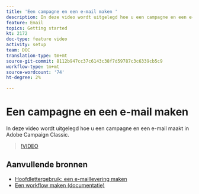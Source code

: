 ```yaml
---
title: 'Een campagne en een e-mail maken '
description: In deze video wordt uitgelegd hoe u een campagne en een e-mail maakt in Adobe Campaign Classic.
feature: Email
topics: Getting started
kt: 2172
doc-type: feature video
activity: setup
team: DOC
translation-type: tm+mt
source-git-commit: 8112b947cc37c6143c38f7d59787c3c6339cb5c9
workflow-type: tm+mt
source-wordcount: '74'
ht-degree: 2%

---
```



# Een campagne en een e-mail maken

In deze video wordt uitgelegd hoe u een campagne en een e-mail maakt in Adobe Campaign Classic.

>[!VIDEO](https://video.tv.adobe.com/v/25604?quality=12)

## Aanvullende bronnen

* [Hoofdlettergebruik: een e-maillevering maken](https://docs.adobe.com/content/help/en/campaign-classic/using/designing-content/editing-html-content/use-case--creating-an-email-delivery.html)
* [Een workflow maken (documentatie)](https://docs.adobe.com/content/help/en/campaign-classic/using/automating-with-workflows/general-operation/building-a-workflow.html)
